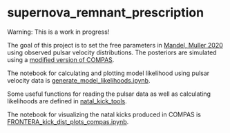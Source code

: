 # supernova_remnant_prescription
Warning: This is a work in progress!

The goal of this project is to set the free parameters in [Mandel, Muller 2020](https://arxiv.org/abs/2006.08360) using observed pulsar velocity distributions.
The posteriors are simulated using a [modified version of COMPAS](https://github.com/veome22/COMPAS/tree/muller_mandel_kick_scatter).

The notebook for calculating and plotting model likelihood using pulsar velocity data is [generate_model_likelihoods.ipynb](../main/generate_model_likelihoods.ipynb).

Some useful functions for reading the pulsar data as well as calculating likelihoods are defined in [natal_kick_tools](../main/natal_kick_tools).

The notebook for visualizing the natal kicks produced in COMPAS is [FRONTERA_kick_dist_plots_compas.ipynb](../main/FRONTERA_kick_dist_plots_compas.ipynb).

